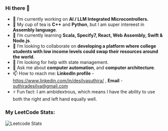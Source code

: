 ### Hi there 👋

- 🔭 I’m currently working on **AI / LLM Integrated Microcontrollers.**
- 🧠 My cup of tea is **C++** and **Python**, but I am super intereest in **Assembly language**.
- 🌱 I’m currently learning  **Scala, Specify7, React, Web Assembly, Swift & Node.js**.
- 🤝 I’m looking to collaborate on **developing a platform where college students with low income levels could swap their resources around the world**.
- 🤔 I’m looking for help with state management.
- 💬 Ask me about **computer automation**, and **computer architecture**. 
- 📫 How to reach me: **LinkedIn profile** - https://www.linkedin.com/in/desilvasuthira/ , **Email** - suthiradesilva@gmail.com  
- ⚡ Fun fact: I am ambidextrous, which means I have the ability to use both the right and left hand equally well.

### My LeetCode Stats:
![Leetcode Stats](https://leetcard.jacoblin.cool/suthidesilva?theme=dark?ext=activity)
